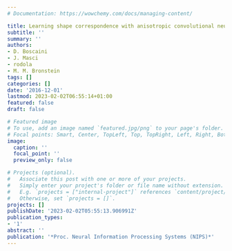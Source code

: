 ```yaml
---
# Documentation: https://wowchemy.com/docs/managing-content/

title: Learning shape correspondence with anisotropic convolutional neural networks
subtitle: ''
summary: ''
authors:
- D. Boscaini
- J. Masci
- rodola
- M. M. Bronstein
tags: []
categories: []
date: '2016-12-01'
lastmod: 2023-02-02T06:55:14+01:00
featured: false
draft: false

# Featured image
# To use, add an image named `featured.jpg/png` to your page's folder.
# Focal points: Smart, Center, TopLeft, Top, TopRight, Left, Right, BottomLeft, Bottom, BottomRight.
image:
  caption: ''
  focal_point: ''
  preview_only: false

# Projects (optional).
#   Associate this post with one or more of your projects.
#   Simply enter your project's folder or file name without extension.
#   E.g. `projects = ["internal-project"]` references `content/project/deep-learning/index.md`.
#   Otherwise, set `projects = []`.
projects: []
publishDate: '2023-02-02T05:55:13.906991Z'
publication_types:
- '1'
abstract: ''
publication: '*Proc. Neural Information Processing Systems (NIPS)*'
---
```

